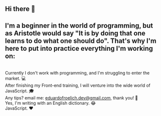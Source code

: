 ## Hi there 👋

## I'm a beginner in the world of programming, but as Aristotle would say "It is by doing that one learns to do what one should do". That's why I'm here to put into practice everything I'm working on:

<br/> Currently I don't work with programming, and I'm struggling to enter the market. 💻
<br/> After finishing my Front-end training, 
I will venture into the wide world of JavaScript. 🎓
<br/> Any tips? email me: eduardofroelich.dev@gmail.com, thank you! 💬
<br/> Yes, I'm writing with an English dictionary. 😂
<br/> JavaScript. ❤️ 

